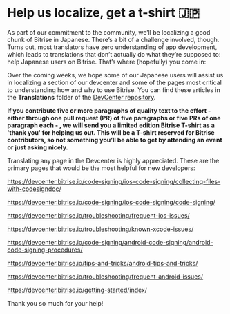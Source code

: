 # Help us localize, get a t-shirt :jp:
As part of our commitment to the community, we’ll be localizing a good chunk of Bitrise in Japanese. There’s a bit of a challenge involved, though. Turns out, most translators have zero understanding of app development, which leads to translations that don’t actually do what they’re supposed to: help Japanese users on Bitrise. That’s where (hopefully) you come in:

Over the coming weeks, we hope some of our Japanese users will assist us in localizing a section of our devcenter and some of the pages most critical to understanding how and why to use Bitrise. You can find these articles in the **Translations** folder of the [DevCenter repository](https://github.com/bitrise-io/devcenter). 

**If you contribute five or more paragraphs of quality text to the effort - either through one pull request (PR) of five paragraphs or five PRs of one paragraph each - , we will send you a limited edition Bitrise T-shirt as a 'thank you' for helping us out. This will be a T-shirt reserved for Bitrise contributors, so not something you’ll be able to get by attending an event or just asking nicely.**

Translating any page in the Devcenter is highly appreciated. These are the primary pages that would be the most helpful for new developers:

https://devcenter.bitrise.io/code-signing/ios-code-signing/collecting-files-with-codesigndoc/

https://devcenter.bitrise.io/code-signing/ios-code-signing/code-signing/

https://devcenter.bitrise.io/troubleshooting/frequent-ios-issues/

https://devcenter.bitrise.io/troubleshooting/known-xcode-issues/

https://devcenter.bitrise.io/code-signing/android-code-signing/android-code-signing-procedures/

https://devcenter.bitrise.io/tips-and-tricks/android-tips-and-tricks/

https://devcenter.bitrise.io/troubleshooting/frequent-android-issues/

https://devcenter.bitrise.io/getting-started/index/

Thank you so much for your help!
